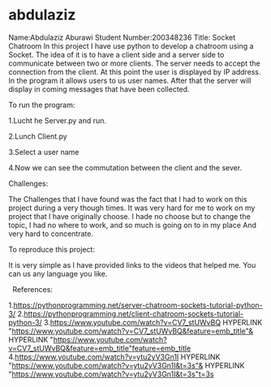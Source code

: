 # abdulaziz
Name:Abdulaziz Aburawi
Student Number:200348236
Title: Socket Chatroom
In this project I have use python to develop a chatroom using a Socket. 
The idea of it is to have a client side and a server side
 to communicate between two or more clients. 
The server needs to accept the connection from the client. 
At this point the user is displayed by IP address.
In the program it allows users to us user names. 
After that the server will display in coming messages that have been collected.

To run the program:

1.Lucht he Server.py and run. 

2.Lunch Client.py

3.Select a user name

4.Now we can see the commutation between the client and the sever.

Challenges:

The Challenges that I have found was the fact that I had to work on this project during a very though times. 
It was very hard for me to work on my project that I have originally choose.
I hade no choose but to change the topic, I had no where to work, and so much is going on to in my place 
And very hard to concentrate.


To reproduce this project:

It is very simple as I have provided links to the videos that helped me. 
You can us any language you like.
 
 



 
References:



1.https://pythonprogramming.net/server-chatroom-sockets-tutorial-python-3/
2.https://pythonprogramming.net/client-chatroom-sockets-tutorial-python-3/
3.https://www.youtube.com/watch?v=CV7_stUWvBQ HYPERLINK "https://www.youtube.com/watch?v=CV7_stUWvBQ&feature=emb_title"& HYPERLINK "https://www.youtube.com/watch?v=CV7_stUWvBQ&feature=emb_title"feature=emb_title
4.https://www.youtube.com/watch?v=ytu2yV3Gn1I HYPERLINK "https://www.youtube.com/watch?v=ytu2yV3Gn1I&t=3s"& HYPERLINK "https://www.youtube.com/watch?v=ytu2yV3Gn1I&t=3s"t=3s
 
